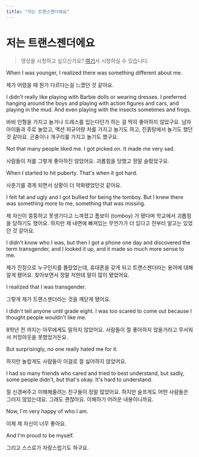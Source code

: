 ```yaml
---
title: "저는 트랜스젠더에요"
---
```



# 저는 트랜스젠더에요
> 영상을 시청하고 싶으신가요? [여기](https://youtu.be/EM8X9yacpNM)서 시청하실 수 있습니다.

When I was younger, I realized there was something different about me.

제가 어렸을 때 뭔가 다르다는걸 느꼈던 것 같아요.


I didn't really like playing with Barbie dolls or wearing dresses. I preferred hanging around the boys and playing with action figures and cars, and playing in the mud. And even playing with the insects sometimes and frogs.

바비 인형을 가지고 놀거나 드레스를 입는다던가 하는 걸 딱히 좋아하지 않았구요. 남자 아이들과 주로 놀았고, 액션 피규어랑 차를 가지고 놀기도 하고, 진흙탕에서 놀기도 했던 것 같아요. 곤충이나 개구리를 가지고 놀기도 했구요.


Not that many people liked me. I got picked on. It made me very sad.

사람들이 저를 그렇게 좋아하진 않았어요. 괴롭힘을 당했고 정말 슬펐었구요.


When I started to hit puberty. That's when it got hard.

사춘기를 겪게 되면서 상황이 더 악화됐었던것 같아요.


I felt fat and ugly and I got bullied for being the tomboy. But I knew there was something more to me, something that was missing.

제 자신이 뚱뚱하고 못생기다고 느껴졌고 톰보이 (tomboy) 가 됐다며 학교에서 괴롭힘을 당하기도 했어요. 하지만 제 내면에 빠져있는 무언가가 더 있다고 전부터 알고는 있었던 것 같아요.


I didn't know who I was, but then I got a phone one day and discovered the term transgender, and I looked it up, and it made so much more sense to me.

제가 진정으로 누구인지를 몰랐었는데, 휴대폰을 갖게 되고 트랜스젠더라는 용어에 대해 알게 됐어요. 찾아보면서 정말 저한테 말이 많이 됐었어요.


I realized that I was transgender.

그렇게 제가 트랜스젠더라는 것을 깨닫게 됐어요.


I didn't tell anyone until grade eight. I was too scared to come out because I thought people wouldn't like me.

8학년 전 까지는 아무에게도 말하지 않았어요. 사람들이 절 좋아하지 않을거라고 무서워서 커밍아웃을 못했었거든요.


But surprisingly, no one really hated me for it.

하지만 놀랍게도 사람들이 이걸로 절 싫어하지 않았어요.


I had so many friends who cared and tried to best understand, but sadly, some people didn't, but that's okay. It's hard to understand.

절 신경써주고 이해해줄려는 친구들이 정말 많았어요. 하지만 슬프게도 어떤 사람들은 그러지 않았는데요. 그래도 괜찮아요. 이해하기 어려운 내용이니까요.


Now, I'm very happy of who I am.

이제 제 자신이 너무 좋아요.


And I'm proud to be myself.

그리고 스스로가 자랑스럽기도 하구요.